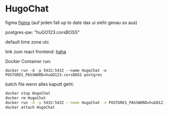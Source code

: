# HugoChat
figma
[figma](https://www.figma.com/file/50LPnzsXiyuAFFxgQnlHzO/Untitled?node-id=0%3A1) (auf jeden fall up to date das ui sieht genau so aus)


postgres-pw: "huGO123.corsBOSS"

default time zone utc


link zum react frontend: [haha](http://localhost:3000/)



Docker Container run: 

`docker run -d -p 5432:5432 --name HugoChat -e POSTGRES_PASSWORD=huGO123.corsBOSS postgres`

batch file wenn alles kaputt geht:
```bat
docker stop HugoChat
docker rm HugoChat
docker run -d -p 5432:5432 --name HugoChat -e POSTGRES_PASSWORD=huGO123.corsBOSS postgres
docker attach HugoChat
```
